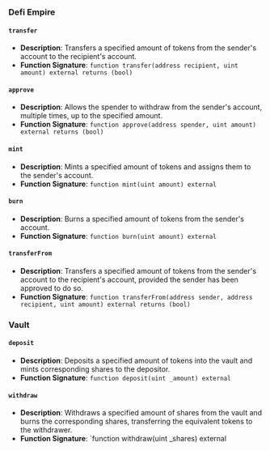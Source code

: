 ### Defi Empire

#### `transfer`

- **Description**: Transfers a specified amount of tokens from the sender's account to the recipient's account.
- **Function Signature**: `function transfer(address recipient, uint amount) external returns (bool)`

#### `approve`

- **Description**: Allows the spender to withdraw from the sender's account, multiple times, up to the specified amount.
- **Function Signature**: `function approve(address spender, uint amount) external returns (bool)`

#### `mint`

- **Description**: Mints a specified amount of tokens and assigns them to the sender's account.
- **Function Signature**: `function mint(uint amount) external`

#### `burn`

- **Description**: Burns a specified amount of tokens from the sender's account.
- **Function Signature**: `function burn(uint amount) external`

#### `transferFrom`

- **Description**: Transfers a specified amount of tokens from the sender's account to the recipient's account, provided the sender has been approved to do so.
- **Function Signature**: `function transferFrom(address sender, address recipient, uint amount) external returns (bool)`

### Vault

#### `deposit`

- **Description**: Deposits a specified amount of tokens into the vault and mints corresponding shares to the depositor.
- **Function Signature**: `function deposit(uint _amount) external`

#### `withdraw`

- **Description**: Withdraws a specified amount of shares from the vault and burns the corresponding shares, transferring the equivalent tokens to the withdrawer.
- **Function Signature**: `function withdraw(uint _shares) external
